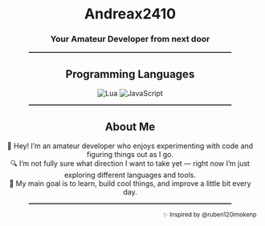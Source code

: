 <div align="center">

<h1>Andreax2410</h1>  
<h3>Your Amateur Developer from next door</h3>  

<hr style="border: none; height: 2px; background: #30363d; width: 80%;" />

## Programming Languages  
<p>
  <img src="https://img.shields.io/badge/Lua-2C2D72?style=for-the-badge&logo=lua&logoColor=white" alt="Lua" />
  <img src="https://img.shields.io/badge/JavaScript-F7DF1E?style=for-the-badge&logo=javascript&logoColor=black" alt="JavaScript" />
</p>

<hr style="border: none; height: 2px; background: #30363d; width: 80%;" />

## About Me  
👋 Hey! I’m an amateur developer who enjoys experimenting with code and figuring things out as I go.  
🔍 I’m not fully sure what direction I want to take yet — right now I’m just exploring different languages and tools.  
🎯 My main goal is to learn, build cool things, and improve a little bit every day.  

<hr style="border: none; height: 2px; background: #30363d; width: 80%;" />
</div>
<div align="right">
  <sub>✨ Inspired by @ruben120imokenp</sub>
</div>
